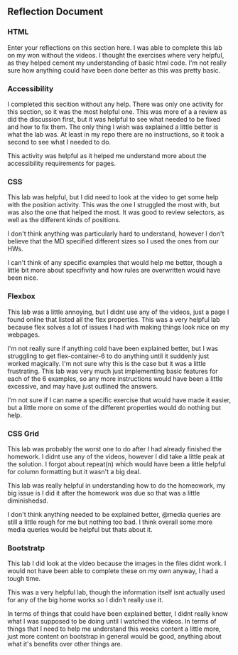 ## Reflection Document

### HTML

Enter your reflections on this section here.
I was able to complete this lab on my won without the videos. I thought the exercises where very helpful, as they helped cement my understanding of basic html code. I'm not really sure how anything could have been done better as this was pretty basic.

### Accessibility

I completed this secition without any help. There was only one activity for this section, so it was the most helpful one. This was more of a a review as did the discussion first, but it was helpful to see what needed to be fixed and how to fix them. The only thing I wish was explained a little better is what the lab was. At least in my repo there are no instructions, so it took a second to see what I needed to do.

This activity was helpful as it helped me understand more about the accessibility requirements for pages.

### CSS

This lab was helpful, but I did need to look at the video to get some help with the position activity. This was the one I struggled the most with, but was also the one that helped the most. It was good to review selectors, as well as the different kinds of positions.

I don't think anything was particularly hard to understand, however I don't believe that the MD specified different sizes so I used the ones from our HWs.

I can't think of any specific examples that would help me better, though a little bit more about specifivity and how rules are overwritten would have been nice.

### Flexbox

This lab was a little annoying, but I didnt use any of the videos, just a page I found online that listed all the flex properties. This was a very helpful lab because flex solves a lot of issues I had with making things look nice on my webpages.

I'm not really sure if anything cold have been explained better, but I was struggling to get flex-container-6 to do anything until it suddenly just worked magically. I'm not sure why this is the case but it was a little frustrating. This lab was very much just implementing basic features for each of the 6 examples, so any more instructions would have been a little excessive, and may have just outlined the answers.

I'm not sure if I can name a specific exercise that would have made it easier, but a little more on some of the different properties would do nothing but help.

### CSS Grid

This lab was probably the worst one to do after I had already finished the homework. I didnt use any of the videos, however I did take a little peak at the solution. I forgot about repeat(n) which would have been a little helpful for column formatting but it wasn't a big deal.

This lab was really helpful in understanding how to do the homeowork, my big issue is I did it after the homework was due so that was a little diminishedsd.

I don't think anything needed to be explained better, @media queries are still a little rough for me but nothing too bad. I think overall some more media queries would be helpful but thats about it.

### Bootstratp

This lab I did look at the video because the images in the files didnt work. I would not have been able to complete these on my own anyway, I had a tough time.

This was a very helpful lab, though the information itself isnt actually used for any of the big home works so I didn't really use it.

In terms of things that could have been explained better, I didnt really know what I was supposed to be doing until I watched the videos. In terms of things that I need to help me understand this weeks content a little more, just more content on bootstrap in general would be good, anything about what it's benefits over other things are.
